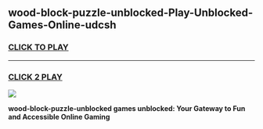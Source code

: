 
## wood-block-puzzle-unblocked-Play-Unblocked-Games-Online-udcsh
<h3>
<a href="https://premium76.site?title=wood-block-puzzle-unblocked&ref=25A">CLICK TO PLAY</a></h3>
<hr>

<h3>
<a href="https://premium76.site?title=wood-block-puzzle-unblocked&ref=25A">CLICK 2 PLAY</a>
  
</h3>

<a href="https://premium76.site?title=wood-block-puzzle-unblocked&ref=25A"><img src="https://clearcache.store/games.png"></a>


**wood-block-puzzle-unblocked games unblocked: Your Gateway to Fun and Accessible Online Gaming**
